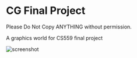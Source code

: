 # CG Final Project
Please Do Not Copy ANYTHING without permission.

A graphics world for CS559 final project

![screenshot](https://github.com/GesusMist/CG/assets/119684095/f044c6c2-f7b7-42fc-92d4-27f9a7bdd1e7)
